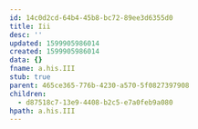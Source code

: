 ```yaml
---
id: 14c0d2cd-64b4-45b8-bc72-89ee3d6355d0
title: Iii
desc: ''
updated: 1599905986014
created: 1599905986014
data: {}
fname: a.his.III
stub: true
parent: 465ce365-776b-4230-a570-5f0827397908
children:
  - d87518c7-13e9-4408-b2c5-e7a0feb9a080
hpath: a.his.III
---
```


